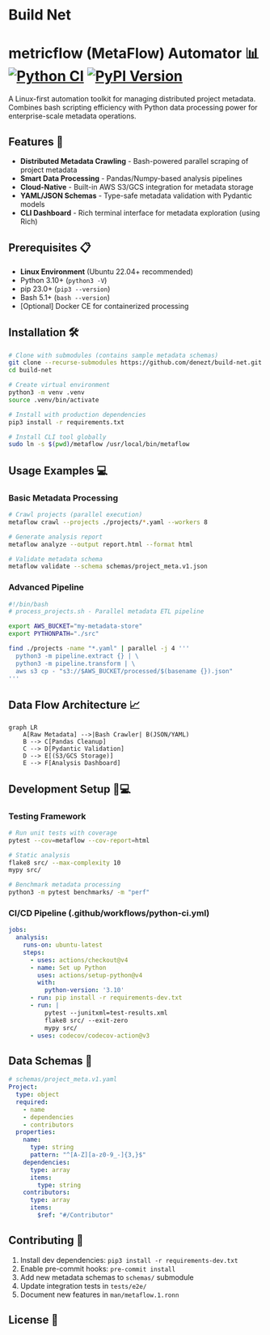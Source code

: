 # Build Net

# metricflow (MetaFlow) Automator 📊 [![Python CI](https://img.shields.io/github/actions/workflow/status/denezt/build-net/python-ci.yml?label=Build&logo=github)](https://github.com/denezt/build-net/actions) [![PyPI Version](https://img.shields.io/pypi/v/metadata-flow?color=blue&logo=pypi)](https://pypi.org/project/metadata-flow/)

A Linux-first automation toolkit for managing distributed project metadata. Combines bash scripting efficiency with Python data processing power for enterprise-scale metadata operations.

## Features 🚀
- **Distributed Metadata Crawling** - Bash-powered parallel scraping of project metadata
- **Smart Data Processing** - Pandas/Numpy-based analysis pipelines
- **Cloud-Native** - Built-in AWS S3/GCS integration for metadata storage
- **YAML/JSON Schemas** - Type-safe metadata validation with Pydantic models
- **CLI Dashboard** - Rich terminal interface for metadata exploration (using Rich)

## Prerequisites 📋
- **Linux Environment** (Ubuntu 22.04+ recommended)
- Python 3.10+ (`python3 -V`)
- pip 23.0+ (`pip3 --version`)
- Bash 5.1+ (`bash --version`)
- [Optional] Docker CE for containerized processing

## Installation 🛠️
```bash
# Clone with submodules (contains sample metadata schemas)
git clone --recurse-submodules https://github.com/denezt/build-net.git
cd build-net

# Create virtual environment
python3 -m venv .venv
source .venv/bin/activate

# Install with production dependencies
pip3 install -r requirements.txt

# Install CLI tool globally
sudo ln -s $(pwd)/metaflow /usr/local/bin/metaflow
```

## Usage Examples 💻

### Basic Metadata Processing
```bash
# Crawl projects (parallel execution)
metaflow crawl --projects ./projects/*.yaml --workers 8

# Generate analysis report
metaflow analyze --output report.html --format html

# Validate metadata schema
metaflow validate --schema schemas/project_meta.v1.json
```

### Advanced Pipeline
```bash
#!/bin/bash
# process_projects.sh - Parallel metadata ETL pipeline

export AWS_BUCKET="my-metadata-store"
export PYTHONPATH="./src"

find ./projects -name "*.yaml" | parallel -j 4 '''
  python3 -m pipeline.extract {} | \
  python3 -m pipeline.transform | \
  aws s3 cp - "s3://$AWS_BUCKET/processed/$(basename {}).json"
'''
```

## Data Flow Architecture 📈
```mermaid
graph LR
    A[Raw Metadata] -->|Bash Crawler| B(JSON/YAML)
    B --> C[Pandas Cleanup]
    C --> D[Pydantic Validation]
    D --> E[(S3/GCS Storage)]
    E --> F[Analysis Dashboard]
```

## Development Setup 🧑💻

### Testing Framework
```bash
# Run unit tests with coverage
pytest --cov=metaflow --cov-report=html

# Static analysis
flake8 src/ --max-complexity 10
mypy src/

# Benchmark metadata processing
python3 -m pytest benchmarks/ -m "perf"
```

### CI/CD Pipeline (.github/workflows/python-ci.yml)
```yaml
jobs:
  analysis:
    runs-on: ubuntu-latest
    steps:
      - uses: actions/checkout@v4
      - name: Set up Python
        uses: actions/setup-python@v4
        with:
          python-version: '3.10'
      - run: pip install -r requirements-dev.txt
      - run: |
          pytest --junitxml=test-results.xml
          flake8 src/ --exit-zero
          mypy src/
      - uses: codecov/codecov-action@v3
```

## Data Schemas 📄
```yaml
# schemas/project_meta.v1.yaml
Project:
  type: object
  required:
    - name
    - dependencies
    - contributors
  properties:
    name:
      type: string
      pattern: "^[A-Z][a-z0-9_-]{3,}$"
    dependencies:
      type: array
      items:
        type: string
    contributors:
      type: array
      items:
        $ref: "#/Contributor"
```

## Contributing 🤝
1. Install dev dependencies: `pip3 install -r requirements-dev.txt`
2. Enable pre-commit hooks: `pre-commit install`
3. Add new metadata schemas to `schemas/` submodule
4. Update integration tests in `tests/e2e/`
5. Document new features in `man/metaflow.1.ronn`

## License 📄
